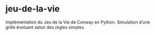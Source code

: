 # jeu-de-la-vie
Implémentation du Jeu de la Vie de Conway en Python. Simulation d’une grille évoluant selon des règles simples.
